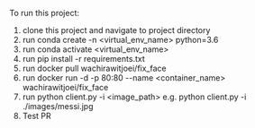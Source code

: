 To run this project:   
1. clone this project and navigate to project directory
2. run conda create -n <virtual_env_name> python=3.6 
3. run conda activate <virtual_env_name>  
4. run pip install -r requirements.txt 
5. run docker pull wachirawitjoei/fix_face 
6. run docker run -d -p 80:80 --name <container_name> wachirawitjoei/fix_face
7. run python client.py -i <image_path> e.g. python client.py -i ./images/messi.jpg
8. Test PR
